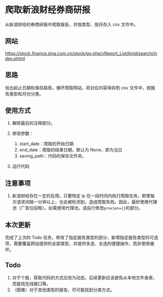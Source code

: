 # 爬取新浪财经券商研报

从新浪财经的券商研报中爬取报告，并按类型、按月存入 csv 文件中。

## 网站

https://stock.finance.sina.com.cn/stock/go.php/vReport_List/kind/search/index.phtml

## 思路

给出起止日期和保存路径，循环爬取网站，将对应内容保存到 csv 文件中，按报告类型和月份分类。

## 使用方式

1. 解除最后的注释部分。
2. 修改参数：

   1. start_date：爬取的开始日期
   2. end_date：爬取的结束日期，默认为 None，即为当日
   3. saving_path：代码的保存文件夹。

3. 运行代码

## 注意事项

1. 新浪财经存在一定的反爬。只要特定 ip 在一段时间内执行爬取任务，即使每次请求间隔一分钟以上，也会被检测到，造成爬取失败。因此，最好使用代理池（广告位招租）。如需使用代理池，请自行修改`proxies={}`的部分。

## 本次更新

完成了上次的 Todo 任务，修改了指定报告类型的部分，新增指定报告类型的可选项，需要覆盖网站提供的全部类型，并提供多选、全选的便捷操作，而非使用循环。

## Todo

1. 对于个股，获取代码的方式应改为动态。后续更新应该避免从本地文件查表，而是找在线接口等。
2. （困难）对于其他类型的报告，尽可能找到分类方式。
